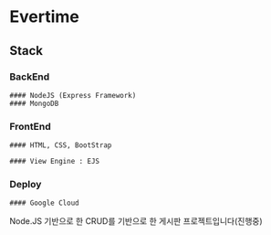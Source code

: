 # Evertime

## Stack
  ### BackEnd
    #### NodeJS (Express Framework)
    #### MongoDB
    
  ### FrontEnd
    #### HTML, CSS, BootStrap

    #### View Engine : EJS

  ### Deploy
    #### Google Cloud


Node.JS 기반으로 한 CRUD를 기반으로 한 게시판 프로젝트입니다(진행중)
